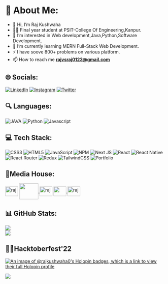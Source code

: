 # 💫 About Me:
- 👋 Hi, I’m Raj Kushwaha
- 👨‍🎓 Final year student at PSIT-College Of Engineering,Kanpur.
- 🌱 I’m interested in Web development,Java,Python,Software Development.
- 🔭 I’m currently learning MERN Full-Stack Web Development.
- ⚡ I have soove 800+ problems on various platform.
- 📫 How to reach me **[rajvsraj0123@gmail.com](mailto:rajvsraj0123@gmail.com)**

## 🌐 Socials:
[![LinkedIn](https://img.shields.io/badge/LinkedIn-%230077B5.svg?logo=linkedin&logoColor=white)](https://www.linkedin.com/in/raj-kushwaha-92611b20a/) [![Instagram](https://img.shields.io/badge/Instagram-%23E4405F.svg?logo=Instagram&logoColor=white)](https://www.instagram.com/rajkushwaha_0/)  [![Twitter](https://img.shields.io/badge/Twitter-%231DA1F2.svg?logo=Twitter&logoColor=white)](https://twitter.com/RAJKUSHWAHA0)

## 🔍 Languages:
![JAVA](	https://img.shields.io/badge/Java-ED8B00?style=for-the-badge&logo=openjdk&logoColor=white) ![Python](https://img.shields.io/badge/Python-3776AB?style=for-the-badge&logo=python&logoColor=white) ![Javascript](https://img.shields.io/badge/JavaScript-323330?style=for-the-badge&logo=javascript&logoColor=F7DF1E)


## 💻 Tech Stack:
![CSS3](https://img.shields.io/badge/css3-%231572B6.svg?style=for-the-badge&logo=css3&logoColor=white) ![HTML5](https://img.shields.io/badge/html5-%23E34F26.svg?style=for-the-badge&logo=html5&logoColor=white) ![JavaScript](https://img.shields.io/badge/javascript-%23323330.svg?style=for-the-badge&logo=javascript&logoColor=%23F7DF1E) ![NPM](https://img.shields.io/badge/NPM-%23000000.svg?style=for-the-badge&logo=npm&logoColor=white) ![Next JS](https://img.shields.io/badge/Next-black?style=for-the-badge&logo=next.js&logoColor=white) ![React](https://img.shields.io/badge/react-%2320232a.svg?style=for-the-badge&logo=react&logoColor=%2361DAFB) ![React Native](https://img.shields.io/badge/react_native-%2320232a.svg?style=for-the-badge&logo=react&logoColor=%2361DAFB) ![React Router](https://img.shields.io/badge/React_Router-CA4245?style=for-the-badge&logo=react-router&logoColor=white) ![Redux](https://img.shields.io/badge/redux-%23593d88.svg?style=for-the-badge&logo=redux&logoColor=white) ![TailwindCSS](https://img.shields.io/badge/tailwindcss-%2338B2AC.svg?style=for-the-badge&logo=tailwind-css&logoColor=white)  ![Portfolio](https://img.shields.io/badge/Portfolio-%23000000.svg?style=for-the-badge&logo=firefox&logoColor=#FF7139) 
<!--![Markdown](https://img.shields.io/badge/markdown-%23000000.svg?style=for-the-badge&logo=markdown&logoColor=white) ![TypeScript](https://img.shields.io/badge/typescript-%23007ACC.svg?style=for-the-badge&logo=typescript&logoColor=white) ![Vercel](https://img.shields.io/badge/vercel-%23000000.svg?style=for-the-badge&logo=vercel&logoColor=white) ![Netlify](https://img.shields.io/badge/netlify-%23000000.svg?style=for-the-badge&logo=netlify&logoColor=#00C7B7) ![Firebase](https://img.shields.io/badge/firebase-%23039BE5.svg?style=for-the-badge&logo=firebase) ![Bootstrap](https://img.shields.io/badge/bootstrap-%23563D7C.svg?style=for-the-badge&logo=bootstrap&logoColor=white) ![Chakra](https://img.shields.io/badge/chakra-%234ED1C5.svg?style=for-the-badge&logo=chakraui&logoColor=white) ![MUI](https://img.shields.io/badge/MUI-%230081CB.svg?style=for-the-badge&logo=material-ui&logoColor=white) -->

## 🔗Media House:
<a href="https://leetcode.com/rajkushwaha809/" target="blank"><img align="center" src="https://raw.githubusercontent.com/rahuldkjain/github-profile-readme-generator/master/src/images/icons/Social/leet-code.svg" alt="raj" height="30" width="40"  /></a>
<a href="https://www.codingninjas.com/studio/profile/rajkushwaha0"><img src="https://files.codingninjas.in/cn-studio-new-logo-dark-27999.svg" height="50" width="60" align="center"> </a>
<a href="https://www.hackerrank.com/RAJKUSHWAHA28805?hr_r=1" target="blank"><img align="center" src="https://raw.githubusercontent.com/rahuldkjain/github-profile-readme-generator/master/src/images/icons/Social/hackerrank.svg" alt="raj" height="30" width="40" /></a>
<a href="https://www.codechef.com/users/rajkushwaha809"><img src="https://cdn.codechef.com/sites/all/themes/abessive/images/user_default_thumb.jpg" height="30" width="40" align="center"> </a>
<a href="https://auth.geeksforgeeks.org/user/rajvsraj0123" target="blank"><img align="center" src="https://raw.githubusercontent.com/rahuldkjain/github-profile-readme-generator/master/src/images/icons/Social/geeks-for-geeks.svg" alt="raj" height="30" width="40" /></a>



## 📊 GitHub Stats:
![](https://github-readme-streak-stats.herokuapp.com/?user=Rajkushwaha0&theme=dark&hide_border=false)<br/>
![](https://github-readme-stats.vercel.app/api/top-langs/?username=Rajkushwaha0&theme=dark&hide_border=false&include_all_commits=true&count_private=true&layout=compact)


## 🧑‍💻Hacktoberfest'22

[![An image of @rajkushwaha0's Holopin badges, which is a link to view their full Holopin profile](https://holopin.me/rajkushwaha0)](https://holopin.io/@rajkushwaha0)




[![](https://visitcount.itsvg.in/api?id=Rajkushwaha0&label=Profile%20Views&color=10&icon=3&pretty=true)](https://visitcount.itsvg.in)












